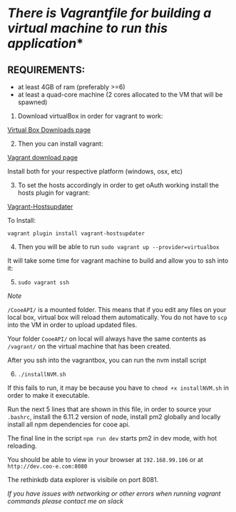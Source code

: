 *There is  Vagrantfile for building a virtual machine to run this application**
=================================================================================


REQUIREMENTS:
-------------
* at least 4GB of ram (preferably >=6)
* at least a quad-core machine (2 cores allocated to the VM that will be spawned)
1) Download virtualBox in order for vagrant to work:

[Virtual Box Downloads page](https://www.virtualbox.org/wiki/Downloads)

2) Then you can install vagrant:

[Vagrant download page](https://www.vagrantup.com/downloads.html)

Install both for your respective platform (windows, osx, etc)

3) To set the hosts accordingly in order to get oAuth working install the hosts plugin for vagrant:

[Vagrant-Hostsupdater](https://github.com/cogitatio/vagrant-hostsupdater)

To Install:

 `vagrant plugin install vagrant-hostsupdater`


4) Then you will be able to run `sudo vagrant up --provider=virtualbox`

It will take some time for vagrant machine to build and allow you to ssh into it:

5) `sudo vagrant ssh`


*Note*

`/CooeAPI/` is a mounted folder. This means that if you edit any files on your local box, virtual box
will reload them automatically. You do not have to `scp` into the VM in order to upload updated files.

Your folder `CooeAPI/` on local will always have the same contents as `/vagrant/` on the virtual machine
that has been created.

After you ssh into the vagrantbox, you can run the nvm install script

6) `./installNVM.sh`

If this fails to run, it may be because you have to `chmod +x installNVM.sh` in order to make it executable.

Run the next 5 lines that are shown in this file, in order to source your `.bashrc`, install the 6.11.2 version of node,
install pm2 globally and locally install all npm dependencies for cooe api.

The final line in the script `npm run dev` starts pm2 in dev mode, with hot reloading.

You should be able to view in your browser at `192.168.99.106` or at `http://dev.coo-e.com:8080`

The rethinkdb data explorer is visibile on port 8081.

*If you have issues with networking or other errors when running vagrant commands please contact me on slack*